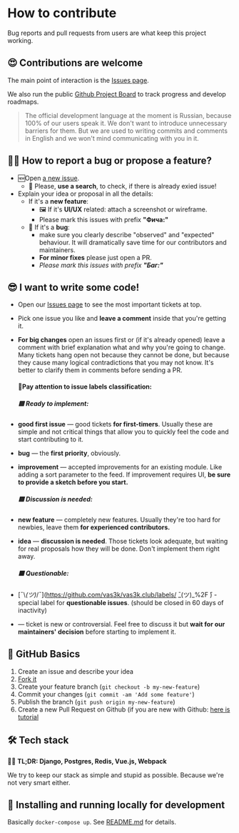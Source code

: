 # How to contribute

Bug reports and pull requests from users are what keep this project working.

## 😍 Contributions are welcome

The main point of interaction is the [Issues page](https://github.com/vas3k/vas3k.club/issues).

We also run the public [Github Project Board](https://github.com/vas3k/vas3k.club/projects/3) to track progress and develop roadmaps.

> The official development language at the moment is Russian, because 100% of our users speak it. We don't want to introduce unnecessary barriers for them. But we are used to writing commits and comments in English and we won't mind communicating with you in it.



## 🙋‍♂️ How to report a bug or propose a feature?

- 🆕Open [a new issue](https://github.com/vas3k/vas3k.club/issues/new). 
  - 🔦 Please, **use a search**, to check, if there is already exied issue!
- Explain your idea or proposal in all the details: 
  - If it's a **new feature**:
    - 🖼 If it's **UI/UX** related: attach a screenshot or wireframe.
    - Please mark this issues with prefix **"Фича:"**
  - 🐞 If it's a **bug**:
    - make sure you clearly describe "observed" and "expected" behaviour. It will dramatically save time for our contributors and maintainers. 
    - **For minor fixes** please just open a PR.
    - *Please mark this issues with prefix **"Баг:"***

## 😎 I want to write some code!

- Open our [Issues page](https://github.com/vas3k/vas3k.club/issues) to see the most important tickets at top. 
- Pick one issue you like and **leave a comment** inside that you're getting it.

- **For big changes** open an issues first or (if it's already opened) leave a comment with brief explanation what and why you're going to change. Many tickets hang open not because they cannot be done, but because they cause many logical contradictions that you may not know. It's better to clarify them in comments before sending a PR.

  #### 🚦Pay attention to issue labels classification:

  ##### 🟩 Ready to implement:

- **good first issue** — good tickets **for first-timers**. Usually these are simple and not critical things that allow you to quickly feel the code and start contributing to it.
- **bug** — the **first priority**, obviously.

- **improvement** — accepted improvements for an existing module. Like adding a sort parameter to the feed. If improvement requires UI, **be sure to provide a sketch before you start.**

  ##### 🟨 Discussion is needed:

- **new feature** —  completely new features. Usually they're too hard for newbies, leave them **for experienced contributors.** 

- **idea** — **discussion is needed**. Those tickets look adequate, but waiting for real proposals how they will be done. Don't implement them right away.

  ##### 🟥 Questionable:

- [¯\\_(ツ)_/¯](https://github.com/vas3k/vas3k.club/labels/ ̄\_(ツ)_%2F ̄) - special label for **questionable issues**. (should be closed in 60 days of inactivity)

- **<no label>** — ticket is new or controversial. Feel free to discuss it but **wait for our maintainers' decision** before starting to implement it.

## 👶 GitHub Basics

1. Create an issue and describe your idea
2. [Fork it](https://github.com/vas3k/vas3k.club/fork)
3. Create your feature branch (`git checkout -b my-new-feature`)
4. Commit your changes (`git commit -am 'Add some feature'`)
5. Publish the branch (`git push origin my-new-feature`)
6. Create a new Pull Request on Github (if you are new with Github: [here is tutorial](https://guides.github.com/activities/hello-world/)

## 🛠 Tech stack

👨‍💻 **TL;DR: Django, Postgres, Redis, Vue.js, Webpack**

We try to keep our stack as simple and stupid as possible. Because we're not very smart either.

## 🔮 Installing and running locally for development

Basically `docker-compose up`. See [README.md](README.md) for details.

